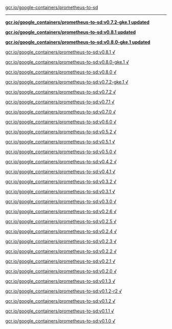 [gcr.io/google-containers/prometheus-to-sd](https://hub.docker.com/r/sqeven/prometheus-to-sd/tags/) 

----
**[gcr.io/google_containers/prometheus-to-sd:v0.7.2-gke.1 updated](https://hub.docker.com/r/sqeven/prometheus-to-sd/tags/)**

**[gcr.io/google_containers/prometheus-to-sd:v0.8.1 updated](https://hub.docker.com/r/sqeven/prometheus-to-sd/tags/)**

**[gcr.io/google_containers/prometheus-to-sd:v0.8.0-gke.1 updated](https://hub.docker.com/r/sqeven/prometheus-to-sd/tags/)**

[gcr.io/google_containers/prometheus-to-sd:v0.8.1 √](https://hub.docker.com/r/sqeven/prometheus-to-sd/tags/)

[gcr.io/google_containers/prometheus-to-sd:v0.8.0-gke.1 √](https://hub.docker.com/r/sqeven/prometheus-to-sd/tags/)

[gcr.io/google_containers/prometheus-to-sd:v0.8.0 √](https://hub.docker.com/r/sqeven/prometheus-to-sd/tags/)

[gcr.io/google_containers/prometheus-to-sd:v0.7.2-gke.1 √](https://hub.docker.com/r/sqeven/prometheus-to-sd/tags/)

[gcr.io/google_containers/prometheus-to-sd:v0.7.2 √](https://hub.docker.com/r/sqeven/prometheus-to-sd/tags/)

[gcr.io/google_containers/prometheus-to-sd:v0.7.1 √](https://hub.docker.com/r/sqeven/prometheus-to-sd/tags/)

[gcr.io/google_containers/prometheus-to-sd:v0.7.0 √](https://hub.docker.com/r/sqeven/prometheus-to-sd/tags/)

[gcr.io/google_containers/prometheus-to-sd:v0.6.0 √](https://hub.docker.com/r/sqeven/prometheus-to-sd/tags/)

[gcr.io/google_containers/prometheus-to-sd:v0.5.2 √](https://hub.docker.com/r/sqeven/prometheus-to-sd/tags/)

[gcr.io/google_containers/prometheus-to-sd:v0.5.1 √](https://hub.docker.com/r/sqeven/prometheus-to-sd/tags/)

[gcr.io/google_containers/prometheus-to-sd:v0.5.0 √](https://hub.docker.com/r/sqeven/prometheus-to-sd/tags/)

[gcr.io/google_containers/prometheus-to-sd:v0.4.2 √](https://hub.docker.com/r/sqeven/prometheus-to-sd/tags/)

[gcr.io/google_containers/prometheus-to-sd:v0.4.1 √](https://hub.docker.com/r/sqeven/prometheus-to-sd/tags/)

[gcr.io/google_containers/prometheus-to-sd:v0.3.2 √](https://hub.docker.com/r/sqeven/prometheus-to-sd/tags/)

[gcr.io/google_containers/prometheus-to-sd:v0.3.1 √](https://hub.docker.com/r/sqeven/prometheus-to-sd/tags/)

[gcr.io/google_containers/prometheus-to-sd:v0.3.0 √](https://hub.docker.com/r/sqeven/prometheus-to-sd/tags/)

[gcr.io/google_containers/prometheus-to-sd:v0.2.6 √](https://hub.docker.com/r/sqeven/prometheus-to-sd/tags/)

[gcr.io/google_containers/prometheus-to-sd:v0.2.5 √](https://hub.docker.com/r/sqeven/prometheus-to-sd/tags/)

[gcr.io/google_containers/prometheus-to-sd:v0.2.4 √](https://hub.docker.com/r/sqeven/prometheus-to-sd/tags/)

[gcr.io/google_containers/prometheus-to-sd:v0.2.3 √](https://hub.docker.com/r/sqeven/prometheus-to-sd/tags/)

[gcr.io/google_containers/prometheus-to-sd:v0.2.2 √](https://hub.docker.com/r/sqeven/prometheus-to-sd/tags/)

[gcr.io/google_containers/prometheus-to-sd:v0.2.1 √](https://hub.docker.com/r/sqeven/prometheus-to-sd/tags/)

[gcr.io/google_containers/prometheus-to-sd:v0.2.0 √](https://hub.docker.com/r/sqeven/prometheus-to-sd/tags/)

[gcr.io/google_containers/prometheus-to-sd:v0.1.3 √](https://hub.docker.com/r/sqeven/prometheus-to-sd/tags/)

[gcr.io/google_containers/prometheus-to-sd:v0.1.2-r2 √](https://hub.docker.com/r/sqeven/prometheus-to-sd/tags/)

[gcr.io/google_containers/prometheus-to-sd:v0.1.2 √](https://hub.docker.com/r/sqeven/prometheus-to-sd/tags/)

[gcr.io/google_containers/prometheus-to-sd:v0.1.1 √](https://hub.docker.com/r/sqeven/prometheus-to-sd/tags/)

[gcr.io/google_containers/prometheus-to-sd:v0.1.0 √](https://hub.docker.com/r/sqeven/prometheus-to-sd/tags/)


